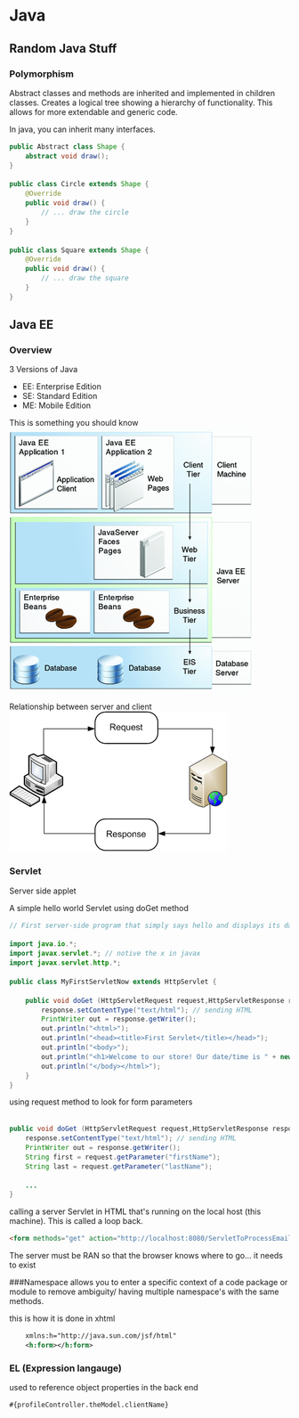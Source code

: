 # Java 
## Random Java Stuff
### Polymorphism 
Abstract classes and methods are inherited and implemented in children classes. Creates a logical tree showing a hierarchy of functionality. This allows for more extendable and generic code.

In java, you can inherit many interfaces.

```Java
public Abstract class Shape {
    abstract void draw();
}

public class Circle extends Shape {
    @Override 
    public void draw() {
        // ... draw the circle
    }
}

public class Square extends Shape {
    @Override 
    public void draw() {
        // ... draw the square
    }
}
```

## Java EE 
### Overview 
3 Versions of Java
* EE: Enterprise Edition 
* SE: Standard Edition 
* ME: Mobile Edition 

This is something you should know 
![Know this](overview-multitieredapps.gif)

Relationship between server and client 
![request response](request_response.png)

### Servlet 
Server side applet 

A simple hello world Servlet using doGet method
```java
// First server-side program that simply says hello and displays its date/time

import java.io.*;
import javax.servlet.*; // notive the x in javax
import javax.servlet.http.*;

public class MyFirstServletNow extends HttpServlet {

    public void doGet (HttpServletRequest request,HttpServletResponse response) throws ServletException, IOException { 
        response.setContentType("text/html"); // sending HTML 
        PrintWriter out = response.getWriter();
        out.println("<html>"); 
        out.println("<head><title>First Servlet</title></head>"); 
        out.println("<body>"); 
        out.println("<h1>Welcome to our store! Our date/time is " + new java.util.Date() + "</h1>");
        out.println("</body></html>"); 
    } 
}

```

using request method to look for form parameters 
```java

public void doGet (HttpServletRequest request,HttpServletResponse response) throws ServletException, IOException { 
    response.setContentType("text/html"); // sending HTML 
    PrintWriter out = response.getWriter();
    String first = request.getParameter("firstName");
    String last = request.getParameter("lastName");

    ...
}
```

calling a server Servlet in HTML that's running on the local host (this machine). This is called a loop back. 
```html 
<form methods="get" action="http://localhost:8080/ServletToProcessEmail/TheServlet" >
```

The server must be RAN so that the browser knows where to go... it needs to exist

###Namespace
allows you to enter a specific context of a code package or module to remove ambiguity/ having multiple namespace's with the same methods.

this is how it is done in xhtml
```xml
    xmlns:h="http://java.sun.com/jsf/html"
    <h:form></h:form>
```
### EL (Expression langauge)
used to reference object properties in the back end 

```xml
#{profileController.theModel.clientName}
```



